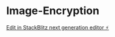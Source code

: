 # Image-Encryption

[Edit in StackBlitz next generation editor ⚡️](https://stackblitz.com/~/github.com/Sujeeth-infosec/Image-Encryption)